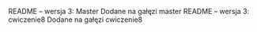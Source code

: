 README – wersja 3: Master
Dodane na gałęzi master
README – wersja 3: cwiczenie8
Dodane na gałęzi cwiczenie8
